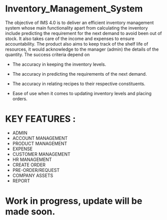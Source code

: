 # Inventory_Management_System
The objective of IMS 4.0 is to deliver an efficient inventory management system whose main functionality apart from calculating the inventory include predicting the requirement for the next demand to avoid been out of stock. It also takes care of the income and expenses to ensure accountability.
The product also aims to keep track of the shelf life of resources, it would acknowledge to the manager (admin) the details of the quantity.
The success criteria depend on

* The accuracy in keeping the inventory levels.

* The accuracy in predicting the requirements of the next demand.

* The accuracy in relating recipes to their respective constituents.

* Ease of use when it comes to updating inventory levels and placing orders.

# KEY FEATURES :
- ADMIN
- ACCOUNT MANAGEMENT
- PRODUCT MANAGEMENT
- EXPENSE
- CUSTOMER MANAGEMENT
- HR MANAGEMENT
- CREATE ORDER
- PRE-ORDER/REQUEST
- COMPANY ASSETS
- REPORT

# Work in progress, update will be made soon.
